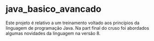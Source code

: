 # java_basico_avancado
Este projeto é relativo a um treinamento voltado aos princípios da linguagem de programação Java. Na part final do cruso foi abordados algumas novidades da linguagem na versão 8.